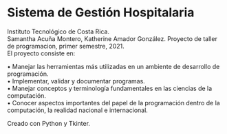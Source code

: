 # Sistema de Gestión Hospitalaria
Instituto Tecnológico de Costa Rica.<br />
Samantha Acuña Montero, Katherine Amador González.
Proyecto de taller de programacion, primer semestre, 2021.<br />
El proyecto consiste en:<br />

  •	Manejar las herramientas más utilizadas en un ambiente de desarrollo de programación.<br />
  •	Implementar, validar y documentar programas.<br />
  •	Manejar conceptos y terminología fundamentales en las ciencias de la computación.<br />
  •	Conocer aspectos importantes del papel de la programación dentro de la computación, la realidad nacional e internacional.<br />
  
  Creado con Python y Tkinter.
